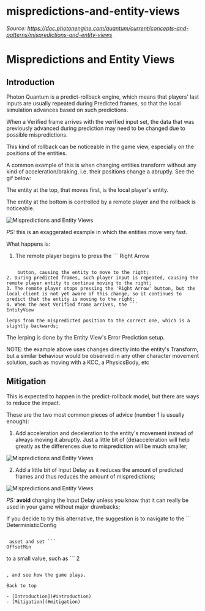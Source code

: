 # mispredictions-and-entity-views

_Source: https://doc.photonengine.com/quantum/current/concepts-and-patterns/mispredictions-and-entity-views_

# Mispredictions and Entity Views

## Introduction

Photon Quantum is a predict-rollback engine, which means that players' last inputs are usually repeated during Predicted frames, so that the local simulation advances based on such predictions.

When a Verified frame arrives with the verified input set, the data that was previously advanced during prediction may need to be changed due to possible mispredictions.

This kind of rollback can be noticeable in the game view, especially on the positions of the entities.

A common example of this is when changing entities transform without any kind of acceleration/braking, i.e. their positions change a abruptly. See the gif below:

The entity at the top, that moves first, is the local player's entity.

The entity at the bottom is controlled by a remote player and the rollback is noticeable.

![Mispredictions and Entity Views](/docs/img/quantum/v3/concepts-and-patterns/entity-view-rollback.gif)

_PS:_ this is an exaggerated example in which the entities move very fast.

What happens is:

1. The remote player begins to press the ```
Right Arrow
```

    button, causing the entity to move to the right;
2. During predicted frames, such player input is repeated, causing the remote player entity to continue moving to the right;
3. The remote player stops pressing the 'Right Arrow' button, but the local client is not yet aware of this change, so it continues to predict that the entity is moving to the right;
4. When the next Verified frame arrives, the ```
EntityView
```

    lerps from the mispredicted position to the correct one, which is a slightly backwards;

The lerping is done by the Entity View's Error Prediction setup.

NOTE: the example above uses changes directly into the entity's Transform, but a similar behaviour would be observed in any other character movement solution, such as moving with a KCC, a PhysicsBody, etc

## Mitigation

This is expected to happen in the predict-rollback model, but there are ways to reduce the impact.

These are the two most common pieces of advice (number 1 is usually enough):

1. Add acceleration and deceleration to the entity's movement instead of always moving it abruptly. Just a little bit of (de)acceleration will help greatly as the differences due to misprediction will be much smaller;

![Mispredictions and Entity Views](/docs/img/quantum/v3/concepts-and-patterns/misprediction-with-acceleration.gif)

2. Add a little bit of Input Delay as it reduces the amount of predicted frames and thus reduces the amount of mispredictions;

![Mispredictions and Entity Views](/docs/img/quantum/v3/concepts-and-patterns/misprediction-with-input-delay.gif)

_PS:_ **avoid** changing the Input Delay unless you know that it can really be used in your game without major drawbacks;

If you decide to try this alternative, the suggestion is to navigate to the ```
DeterministicConfig
```

 asset and set ```
OffsetMin
```

to a small value, such as ```
2
```

, and see how the game plays.

Back to top

- [Introduction](#introduction)
- [Mitigation](#mitigation)